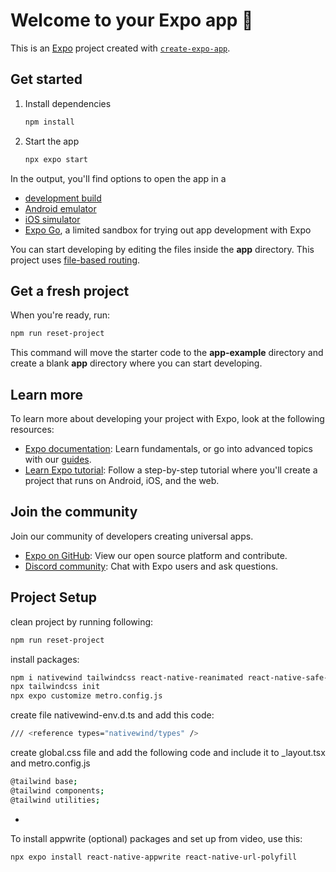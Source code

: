 # Welcome to your Expo app 👋

This is an [Expo](https://expo.dev) project created with [`create-expo-app`](https://www.npmjs.com/package/create-expo-app).

## Get started

1. Install dependencies

   ```bash
   npm install
   ```

2. Start the app

   ```bash
   npx expo start
   ```

In the output, you'll find options to open the app in a

- [development build](https://docs.expo.dev/develop/development-builds/introduction/)
- [Android emulator](https://docs.expo.dev/workflow/android-studio-emulator/)
- [iOS simulator](https://docs.expo.dev/workflow/ios-simulator/)
- [Expo Go](https://expo.dev/go), a limited sandbox for trying out app development with Expo

You can start developing by editing the files inside the **app** directory. This project uses [file-based routing](https://docs.expo.dev/router/introduction).

## Get a fresh project

When you're ready, run:

```bash
npm run reset-project
```

This command will move the starter code to the **app-example** directory and create a blank **app** directory where you can start developing.

## Learn more

To learn more about developing your project with Expo, look at the following resources:

- [Expo documentation](https://docs.expo.dev/): Learn fundamentals, or go into advanced topics with our [guides](https://docs.expo.dev/guides).
- [Learn Expo tutorial](https://docs.expo.dev/tutorial/introduction/): Follow a step-by-step tutorial where you'll create a project that runs on Android, iOS, and the web.

## Join the community

Join our community of developers creating universal apps.

- [Expo on GitHub](https://github.com/expo/expo): View our open source platform and contribute.
- [Discord community](https://chat.expo.dev): Chat with Expo users and ask questions.

## Project Setup

clean project by running following:

```bash
npm run reset-project
```

install packages:

```bash
npm i nativewind tailwindcss react-native-reanimated react-native-safe-area-context
npx tailwindcss init
npx expo customize metro.config.js
```

create file nativewind-env.d.ts and add this code:

```bash
/// <reference types="nativewind/types" />
```

create global.css file and add the following code and include it to \_layout.tsx and metro.config.js

```bash
@tailwind base;
@tailwind components;
@tailwind utilities;
```

-

To install appwrite (optional) packages and set up from video, use this:

```bash
npx expo install react-native-appwrite react-native-url-polyfill
```
